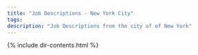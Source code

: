 ```yaml
---
title: "Job Descriptions - New York City"
tags: 
description: "Job Descriptions from the city of of New York"
---
```


{% include dir-contents.html %}
